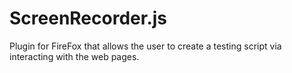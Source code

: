 # ScreenRecorder.js
Plugin for FireFox that allows the user to create a testing script via interacting with the web pages.
